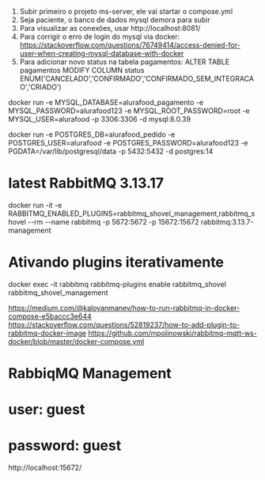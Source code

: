 1) Subir primeiro o projeto ms-server, ele vai startar o compose.yml
2) Seja paciente, o banco de dados mysql demora para subir
3) Para visualizar as conexões, usar http://localhost:8081/
4) Para corrigir o erro de login do mysql via docker: https://stackoverflow.com/questions/76749414/access-denied-for-user-when-creating-mysql-database-with-docker
5) Para adicionar novo status na tabela pagamentos: ALTER TABLE pagamentos  MODIFY COLUMN status ENUM('CANCELADO','CONFIRMADO','CONFIRMADO_SEM_INTEGRACAO','CRIADO')

docker run -e MYSQL_DATABASE=alurafood_pagamento -e MYSQL_PASSWORD=alurafood123 -e MYSQL_ROOT_PASSWORD=root -e MYSQL_USER=alurafood -p 3306:3306 -d mysql:8.0.39

docker run -e POSTGRES_DB=alurafood_pedido -e POSTGRES_USER=alurafood -e POSTGRES_PASSWORD=alurafood123 -e PGDATA=/var/lib/postgresql/data -p 5432:5432 -d postgres:14

# latest RabbitMQ 3.13.17
docker run -it -e RABBITMQ_ENABLED_PLUGINS=rabbitmq_shovel_management,rabbitmq_shovel --rm --name rabbitmq -p 5672:5672 -p 15672:15672 rabbitmq:3.13.7-management

# Ativando plugins iterativamente
docker exec -it rabbitmq rabbitmq-plugins enable rabbitmq_shovel rabbitmq_shovel_management

https://medium.com/@kaloyanmanev/how-to-run-rabbitmq-in-docker-compose-e5baccc3e644
https://stackoverflow.com/questions/52819237/how-to-add-plugin-to-rabbitmq-docker-image
https://github.com/mpolinowski/rabbitmq-mqtt-ws-docker/blob/master/docker-compose.yml


# RabbiqMQ Management
# user: guest
# password: guest
http://localhost:15672/